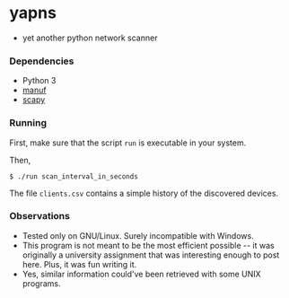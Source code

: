 # yapns
- yet another python network scanner

### Dependencies
* Python 3
* [manuf](https://github.com/coolbho3k/manuf)
* [scapy](https://github.com/secdev/scapy)

### Running
First, make sure that the script ```run``` is executable in your system.

Then,

```
$ ./run scan_interval_in_seconds
```

The file ```clients.csv``` contains a simple history of the discovered devices.

### Observations
* Tested only on GNU/Linux. Surely incompatible with Windows.
* This program is not meant to be the most efficient possible -- it was
  originally a university assignment that was interesting enough to post here.
  Plus, it was fun writing it.
* Yes, similar information could've been retrieved with some UNIX programs.
